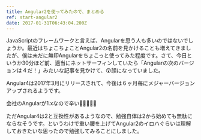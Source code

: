 ```yaml
---
title: Angular2を使ってみたので、まとめる
ref: start-angular2
date: 2017-01-31T06:43:04.200Z
---
```


JavaScriptのフレームワークと言えば、Angularを思う人も多いのではないでしょうか。最近はちょこちょことAngular2の名前を見かけることも増えてきましたが、僕は未だに無印Angularをちょこっと使ってみた程度です。さて、今日というか30分ほど前、適当にネットサーフィンしていたら「Angularの次のバージョンは４だ！」みたいな記事を見かけて、😲顔になっていました。

Angular4は2017年3月にリリースされて、今後は６ヶ月毎にメジャーバージョンアップされるようです。

<say>
会社のAngularが1.xなので辛い💩💩💩💩💩
</say>

ただAngular4は2と互換性があるようなので、勉強自体は2から始めても無駄にならなそうです。というわけで重い腰を上げてAngular2のイロハぐらいは理解しておきたいな思ったので勉強してみることにしました。

<!-- break -->
